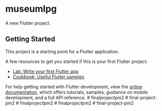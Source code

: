 # museumlpg

A new Flutter project.

## Getting Started

This project is a starting point for a Flutter application.

A few resources to get you started if this is your first Flutter project:

- [Lab: Write your first Flutter app](https://docs.flutter.dev/get-started/codelab)
- [Cookbook: Useful Flutter samples](https://docs.flutter.dev/cookbook)

For help getting started with Flutter development, view the
[online documentation](https://docs.flutter.dev/), which offers tutorials,
samples, guidance on mobile development, and a full API reference.
#   f i n a l _ p r o j e c t _ p m 2  
 #   f i n a l - p r o j e c t - p m 2  
 #   f i n a l _ p r o j e c t _ p m 2  
 #   f i n a l _ p r o j e c t _ p m 2  
 #   f i n a l - p r o j e c t - p m 2  
 